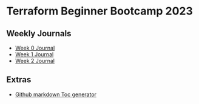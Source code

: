 # Terraform Beginner Bootcamp 2023
## Weekly Journals
- [ Week 0 Journal ](Journal/Week0.md)
- [ Week 1 Journal ](Journal/Week1.md)
- [ Week 2 Journal ](Journal/Week2.md)
## Extras
- [Github markdown Toc generator](https://luciopaiva.com/markdown-toc/)
